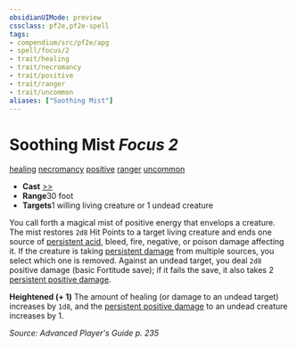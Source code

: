 ```yaml
---
obsidianUIMode: preview
cssclass: pf2e,pf2e-spell
tags:
- compendium/src/pf2e/apg
- spell/focus/2
- trait/healing
- trait/necromancy
- trait/positive
- trait/ranger
- trait/uncommon
aliases: ["Soothing Mist"]
---
```

# Soothing Mist *Focus 2*   
[healing](../../Rules/traits/healing.md)  [necromancy](../../Rules/traits/necromancy.md)  [positive](../../Rules/traits/positive.md)  [ranger](../../Rules/traits/ranger.md)  [uncommon](../../Rules/traits/uncommon.md)  

- **Cast** [>>](../../Rules/core-rulebook/chapter-9-playing-the-game.md#Actions "Two-Action") 
- **Range**30 foot
- **Targets**1 willing living creature or 1 undead creature

You call forth a magical mist of positive energy that envelops a creature. The mist restores `2d8` Hit Points to a target living creature and ends one source of [persistent acid](../../Rules/conditions.md#Persistent%20Damage), bleed, fire, negative, or poison damage affecting it. If the creature is taking [persistent damage](../../Rules/conditions.md#Persistent%20Damage) from multiple sources, you select which one is removed. Against an undead target, you deal `2d8` positive damage (basic Fortitude save); if it fails the save, it also takes 2 [persistent positive damage](../../Rules/conditions.md#Persistent%20Damage).

**Heightened (+ 1)** The amount of healing (or damage to an undead target) increases by `1d8`, and the [persistent positive damage](../../Rules/conditions.md#Persistent%20Damage) to an undead creature increases by 1.

*Source: Advanced Player's Guide p. 235*